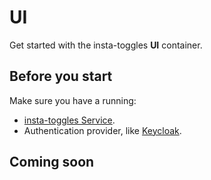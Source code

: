 # UI

Get started with the insta-toggles **UI** container.

## Before you start

Make sure you have a running:
- [insta-toggles Service](service).
- Authentication provider, like [Keycloak](https://www.keycloak.org/).

## Coming soon
